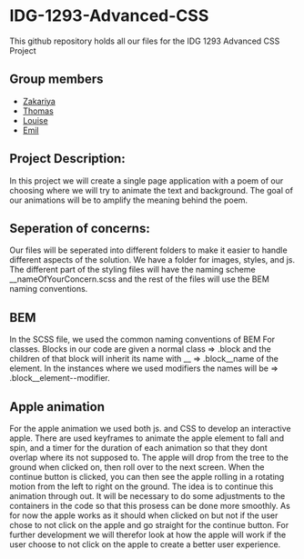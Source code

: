 # IDG-1293-Advanced-CSS
This github repository holds all our files for the IDG 1293 Advanced CSS Project 

## Group members
* [Zakariya](https://github.com/zakariyaxaaji)
* [Thomas](https://github.com/thomaslian)
* [Louise](https://github.com/Louiseved)
* [Emil](https://github.com/emilboe)

## Project Description:       
In this project we will create a single page application with a poem of our choosing where we will try to animate the text and background. The goal of our animations will be to amplify the meaning behind the poem.

## Seperation of concerns:   
Our files will be seperated into different folders to make it easier to handle different aspects of the solution. We have a folder for images, styles, and js. The different part of the styling files will have the naming scheme __nameOfYourConcern.scss and the rest of the files will use the BEM naming conventions.

## BEM 
In the SCSS file, we used the common naming conventions of BEM For classes. Blocks in our code are given a normal class => .block and the children of that block will inherit its name with __ => .block__name of the element. In the instances where we used modifiers the names will be => .block__element--modifier. 

## Apple animation 
For the apple animation we used both js. and CSS to develop an interactive apple. There are used keyframes to animate the apple element to fall and spin, and a timer for the duration of each animation so that they dont overlap where its not supposed to. The apple will drop from the tree to the ground when clicked on, then roll over to the next screen. When the continue button is clicked, you can then see the apple rolling in a rotating motion from the left to right on the ground. The idea is to continue this animation through out. It will be necessary to do some adjustments to the containers in the code so that this prosess can be done more smoothly. As for now the apple works as it should when clicked on but not if the user chose to not click on the apple and go straight for the continue button. For further development we will therefor look at how the apple will work if the user choose to not click on the apple to create a better user experience.
